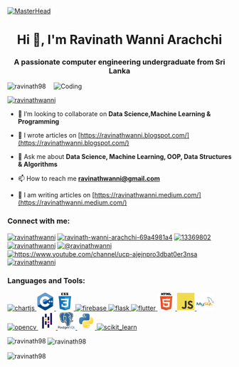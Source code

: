[![MasterHead](https://s3.amazonaws.com/utep-uploads/wp-content/uploads/sparkle-box/2021/02/16122228/OU-MSEE-2020-Q2-Skyscraper-What-is-Computer-Engineering-Header.jpg)](https://rishavchanda.io)
<h1 align="center">Hi 👋, I'm Ravinath Wanni Arachchi</h1>
<h3 align="center">A passionate computer engineering undergraduate from Sri Lanka</h3>
<img align="right" alt="Coding" width="400" src="https://miro.medium.com/max/1400/0*tBpl-eS41qcfLe1a.gif">

<p align="left"> <img src="https://komarev.com/ghpvc/?username=ravinath98&label=Profile%20views&color=0e75b6&style=flat" alt="ravinath98" /> </p>

<p align="left"> <a href="https://twitter.com/ravinathwanni" target="blank"><img src="https://img.shields.io/twitter/follow/ravinathwanni?logo=twitter&style=for-the-badge" alt="ravinathwanni" /></a> </p>

- 👯 I’m looking to collaborate on **Data Science,Machine Learning & Programming**

- 📝 I wrote articles on [https://ravinathwanni.blogspot.com/](https://ravinathwanni.blogspot.com/)

- 💬 Ask me about **Data Science, Machine Learning, OOP, Data Structures & Algorithms**

- 📫 How to reach me **ravinathwanni@gmail.com**

- 📝 I am writing articles on [https://ravinathwanni.medium.com/](https://ravinathwanni.medium.com/)

<h3 align="left">Connect with me:</h3>
<p align="left">
<a href="https://twitter.com/ravinathwanni" target="blank"><img align="center" src="https://raw.githubusercontent.com/rahuldkjain/github-profile-readme-generator/master/src/images/icons/Social/twitter.svg" alt="ravinathwanni" height="30" width="40" /></a>
<a href="https://linkedin.com/in/ravinath-wanni-arachchi-69a4981a4" target="blank"><img align="center" src="https://raw.githubusercontent.com/rahuldkjain/github-profile-readme-generator/master/src/images/icons/Social/linked-in-alt.svg" alt="ravinath-wanni-arachchi-69a4981a4" height="30" width="40" /></a>
<a href="https://stackoverflow.com/users/13369802" target="blank"><img align="center" src="https://raw.githubusercontent.com/rahuldkjain/github-profile-readme-generator/master/src/images/icons/Social/stack-overflow.svg" alt="13369802" height="30" width="40" /></a>
<a href="https://kaggle.com/ravinathwanni" target="blank"><img align="center" src="https://raw.githubusercontent.com/rahuldkjain/github-profile-readme-generator/master/src/images/icons/Social/kaggle.svg" alt="ravinathwanni" height="30" width="40" /></a>
<a href="https://medium.com/@ravinathwanni" target="blank"><img align="center" src="https://raw.githubusercontent.com/rahuldkjain/github-profile-readme-generator/master/src/images/icons/Social/medium.svg" alt="@ravinathwanni" height="30" width="40" /></a>
<a href="https://www.youtube.com/channel/UCp-aJejNpRo3DBAt0eR3NsA" target="blank"><img align="center" src="https://raw.githubusercontent.com/rahuldkjain/github-profile-readme-generator/master/src/images/icons/Social/youtube.svg" alt="https://www.youtube.com/channel/ucp-ajejnpro3dbat0er3nsa" height="30" width="40" /></a>
<a href="https://www.hackerrank.com/ravinathwanni" target="blank"><img align="center" src="https://raw.githubusercontent.com/rahuldkjain/github-profile-readme-generator/master/src/images/icons/Social/hackerrank.svg" alt="ravinathwanni" height="30" width="40" /></a>
</p>

<h3 align="left">Languages and Tools:</h3>
<p align="left"> <a href="https://www.chartjs.org" target="_blank" rel="noreferrer"> <img src="https://www.chartjs.org/media/logo-title.svg" alt="chartjs" width="40" height="40"/> </a> <a href="https://www.w3schools.com/cpp/" target="_blank" rel="noreferrer"> <img src="https://raw.githubusercontent.com/devicons/devicon/master/icons/cplusplus/cplusplus-original.svg" alt="cplusplus" width="40" height="40"/> </a> <a href="https://www.w3schools.com/css/" target="_blank" rel="noreferrer"> <img src="https://raw.githubusercontent.com/devicons/devicon/master/icons/css3/css3-original-wordmark.svg" alt="css3" width="40" height="40"/> </a> <a href="https://firebase.google.com/" target="_blank" rel="noreferrer"> <img src="https://www.vectorlogo.zone/logos/firebase/firebase-icon.svg" alt="firebase" width="40" height="40"/> </a> <a href="https://flask.palletsprojects.com/" target="_blank" rel="noreferrer"> <img src="https://www.vectorlogo.zone/logos/pocoo_flask/pocoo_flask-icon.svg" alt="flask" width="40" height="40"/> </a> <a href="https://flutter.dev" target="_blank" rel="noreferrer"> <img src="https://www.vectorlogo.zone/logos/flutterio/flutterio-icon.svg" alt="flutter" width="40" height="40"/> </a> <a href="https://www.w3.org/html/" target="_blank" rel="noreferrer"> <img src="https://raw.githubusercontent.com/devicons/devicon/master/icons/html5/html5-original-wordmark.svg" alt="html5" width="40" height="40"/> </a> <a href="https://developer.mozilla.org/en-US/docs/Web/JavaScript" target="_blank" rel="noreferrer"> <img src="https://raw.githubusercontent.com/devicons/devicon/master/icons/javascript/javascript-original.svg" alt="javascript" width="40" height="40"/> </a> <a href="https://www.mysql.com/" target="_blank" rel="noreferrer"> <img src="https://raw.githubusercontent.com/devicons/devicon/master/icons/mysql/mysql-original-wordmark.svg" alt="mysql" width="40" height="40"/> </a> <a href="https://opencv.org/" target="_blank" rel="noreferrer"> <img src="https://www.vectorlogo.zone/logos/opencv/opencv-icon.svg" alt="opencv" width="40" height="40"/> </a> <a href="https://pandas.pydata.org/" target="_blank" rel="noreferrer"> <img src="https://raw.githubusercontent.com/devicons/devicon/2ae2a900d2f041da66e950e4d48052658d850630/icons/pandas/pandas-original.svg" alt="pandas" width="40" height="40"/> </a> <a href="https://www.postgresql.org" target="_blank" rel="noreferrer"> <img src="https://raw.githubusercontent.com/devicons/devicon/master/icons/postgresql/postgresql-original-wordmark.svg" alt="postgresql" width="40" height="40"/> </a> <a href="https://www.python.org" target="_blank" rel="noreferrer"> <img src="https://raw.githubusercontent.com/devicons/devicon/master/icons/python/python-original.svg" alt="python" width="40" height="40"/> </a> <a href="https://scikit-learn.org/" target="_blank" rel="noreferrer"> <img src="https://upload.wikimedia.org/wikipedia/commons/0/05/Scikit_learn_logo_small.svg" alt="scikit_learn" width="40" height="40"/> </a> </p>

<p><img align="left" src="https://github-readme-stats.vercel.app/api/top-langs?username=ravinath98&show_icons=true&locale=en&layout=compact" alt="ravinath98" /></p>

<p>&nbsp;<img align="center" src="https://github-readme-stats.vercel.app/api?username=ravinath98&show_icons=true&locale=en" alt="ravinath98" /></p>

<p><img align="center" src="https://github-readme-streak-stats.herokuapp.com/?user=ravinath98&" alt="ravinath98" /></p>

